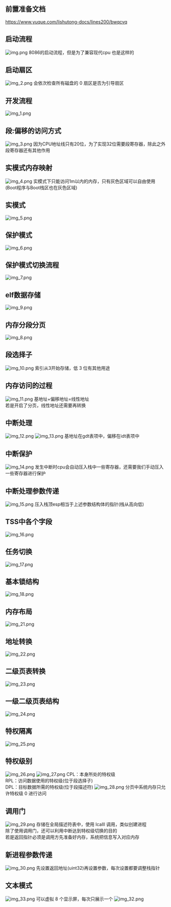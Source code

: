 ## 前置准备文档
https://www.yuque.com/lishutong-docs/lines200/bwqcvq
## 启动流程
![img.png](img.png)
8086的启动流程，但是为了兼容现代cpu 也是这样的
## 启动扇区
![img_2.png](img_2.png)
会依次检查所有磁盘的 0 扇区是否为引导扇区
## 开发流程
![img_1.png](img_1.png)
## 段:偏移的访问方式
![img_3.png](img_3.png)
因为CPU地址线只有20位，为了实现32位需要段寄存器，除此之外段寄存器还有其他作用
## 实模式内存映射
![img_4.png](img_4.png)
实模式下只能访问1m以内的内存，只有灰色区域可以自由使用(Boot程序与Boot栈区也在灰色区域)
## 实模式
![img_5.png](img_5.png)
## 保护模式
![img_6.png](img_6.png)
## 保护模式切换流程
![img_7.png](img_7.png)
## elf数据存储
![img_9.png](img_9.png)
## 内存分段分页
![img_8.png](img_8.png)
## 段选择子
![img_10.png](img_10.png)
索引从3开始存储，低 3 位有其他用途
## 内存访问的过程
![img_11.png](img_11.png)
基地址+偏移地址=线性地址<br>
若是开启了分页，线性地址还需要再转换
## 中断处理
![img_12.png](img_12.png)
![img_13.png](img_13.png)
基地址在gdt表项中，偏移在idt表项中
## 中断保护
![img_14.png](img_14.png)
发生中断时cpu会自动压入栈中一些寄存器，还需要我们手动压入一些寄存器进行保护
## 中断处理参数传递
![img_15.png](img_15.png)
压入栈顶esp相当于上述参数结构体的指针(栈从高向低)
## TSS中各个字段
![img_16.png](img_16.png)
## 任务切换
![img_17.png](img_17.png)
## 基本锁结构
![img_18.png](img_18.png)
## 内存布局
![img_21.png](img_21.png)
## 地址转换
![img_22.png](img_22.png)
## 二级页表转换
![img_23.png](img_23.png)
## 一级二级页表结构
![img_24.png](img_24.png)
## 特权隔离
![img_25.png](img_25.png)
## 特权级别
![img_26.png](img_26.png)
![img_27.png](img_27.png)
CPL：本身所处的特权级<br> 
RPL：访问数据使用的特权级(位于段选择子)<br>
DPL：目标数据所需的特权级(位于段描述符)
![img_28.png](img_28.png)
分页中系统内存只允许特权级 0 进行访问
## 调用门
![img_29.png](img_29.png)
存储在全局描述符表中，使用 lcalll 调用，类似创建进程<br>
除了使用调用门，还可以利用中断达到特权级切换的目的<br>
若是返回指针必须是调用方先准备好内存，系统把信息写入对应内存
## 新进程参数传递
![img_30.png](img_30.png)
先设置返回地址(uint32)再设置参数，每次设置都要调整栈指针
## 文本模式
![img_33.png](img_33.png)
可以虚拟 8 个显示屏，每次只展示一个
![img_32.png](img_32.png)
